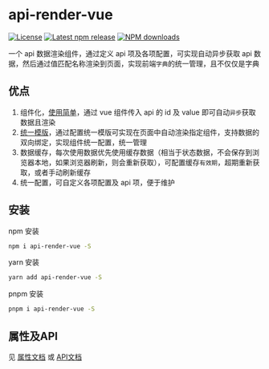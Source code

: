 # api-render-vue

[![License](https://img.shields.io/npm/l/api-render-vue?color=5470c6)](https://github.com/jl15988/api-render-vue/blob/master/LICENSE) [![Latest npm release](https://img.shields.io/npm/v/api-render-vue?color=91cc75)](https://www.npmjs.com/package/api-render-vue) [![NPM downloads](https://img.shields.io/npm/dm/api-render-vue.svg?label=npm%20downloads&style=flat&color=fac858)](https://www.npmjs.com/package/api-render-vue)

一个 api 数据渲染组件，通过定义 api 项及各项配置，可实现自动异步获取 api 数据，然后通过值匹配名称渲染到页面，实现前端`字典`的统一管理，且不仅仅是字典

## 优点

1. 组件化，[使用简单](./documents/SIMPLE.MD)，通过 vue 组件传入 api 的 id 及 value 即可自动`异步`获取数据且渲染
2. [统一模版](./documents/COMMON_TEMPLATE.md)，通过配置统一模版可实现在页面中自动渲染指定组件，支持数据的双向绑定，实现组件统一配置，统一管理
3. 数据缓存，每次使用数据优先使用缓存数据（相当于状态数据，不会保存到浏览器本地，如果浏览器刷新，则会重新获取），可配置缓存`有效期`，超期重新获取，或者手动刷新缓存
4. 统一配置，可自定义各项配置及 api 项，便于维护

## 安装

npm 安装
```sh
npm i api-render-vue -S
```

yarn 安装
```sh
yarn add api-render-vue -S
```

pnpm 安装
```sh
pnpm i api-render-vue -S
```

## 属性及API

见 [属性文档](./documents/ATTRIBUTE.md) 或 [API文档](https://jl15988.github.io/api-render-vue/)
